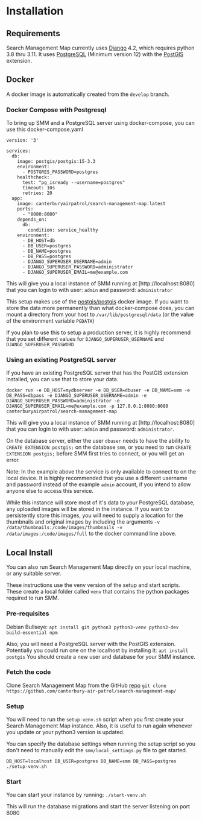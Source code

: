 # Installation

## Requirements
Search Management Map currently uses [Django](https://www.djangoproject.com/) 4.2, which requires python 3.8 thru 3.11. It uses [PostgreSQL](https://www.postgresql.org/) (Minimum version 12) with the [PostGIS](http://postgis.net/) extension.

## Docker

A docker image is automatically created from the `develop` branch.

### Docker Compose with Postgresql
To bring up SMM and a PostgreSQL server using docker-compose, you can use this docker-compose.yaml

```
version: '3'

services:
  db:
    image: postgis/postgis:15-3.3
    environment:
      - POSTGRES_PASSWORD=postgres
    healthcheck:
      test: "pg_isready --username=postgres"
      timeout: 10s
      retries: 20
  app:
    image: canterburyairpatrol/search-management-map:latest
    ports:
      - "8080:8080"
    depends_on:
      db:
        condition: service_healthy
    environment:
      - DB_HOST=db
      - DB_USER=postgres
      - DB_NAME=postgres
      - DB_PASS=postgres
      - DJANGO_SUPERUSER_USERNAME=admin
      - DJANGO_SUPERUSER_PASSWORD=administrator
      - DJANGO_SUPERUSER_EMAIL=me@example.com
```

This will give you a local instance of SMM running at [http://localhost:8080] that you can login to with user: `admin` and password: `administrator`

This setup makes use of the [postgis/postgis](https://registry.hub.docker.com/r/postgis/postgis/) docker image. If you want to store the data more permanently than what docker-compose does, you can mount a directory from your host to `/var/lib/postgresql/data` (or the value of the environment variable `PGDATA`)

If you plan to use this to setup a production server, it is highly recommend that you set different values for `DJANGO_SUPERUSER_USERNAME` and `DJANGO_SUPERUSER_PASSWORD`

### Using an existing PostgreSQL server
If you have an existing PostgreSQL server that has the PostGIS extension installed, you can use that to store your data.

`docker run -e DB_HOST=mydbserver -e DB_USER=dbuser -e DB_NAME=smm -e DB_PASS=dbpass -e DJANGO_SUPERUSER_USERNAME=admin -e DJANGO_SUPERUSER_PASSWORD=administrator -e DJANGO_SUPERUSER_EMAIL=me@example.com -p 127.0.0.1:8080:8080 canterburyairpatrol/search-management-map`

This will give you a local instance of SMM running at [http://localhost:8080] that you can login to with user: `admin` and password: `administrator`.

On the database server, either the user `dbuser` needs to have the ability to `CREATE EXTENSION postgis;` on the database `smm`, or you need to run `CREATE EXTENSION postgis;` before SMM first tries to connect, or you will get an error.

Note: In the example above the service is only available to connect to on the local device. It is highly recommended that you use a different username and password instead of the example `admin` account, if you intend to allow anyone else to access this service.

While this instance will store most of it's data to your PostgreSQL database, any uploaded images will be stored in the instance. If you want to persistently store this images, you will need to supply a location for the thumbnails and original images by including the arguments `-v /data/thumbnails:/code/images/thumbnails -v /data/images:/code/images/full` to the docker command line above.

## Local Install
You can also run Search Management Map directly on your local machine, or any suitable server.

These instructions use the venv version of the setup and start scripts. These create a local folder called `venv` that contains the python packages required to run SMM.

### Pre-requisites

Debian Bullseye:
`apt install git python3 python3-venv python3-dev build-essential npm`

Also, you will need a PostgreSQL server with the PostGIS extension. Potentially you could run one on the localhost by installing it:
`apt install postgis`
You should create a new user and database for your SMM instance.

### Fetch the code
Clone Search Management Map from the GitHub [repo](https://github.com/canterbury-air-patrol/search-management-map/)
`git clone https://github.com/canterbury-air-patrol/search-management-map/`

### Setup
You will need to run the `setup-venv.sh` script when you first create your Search Management Map instance. Also, it is useful to run again whenever you update or your python3 version is updated.

You can specify the database settings when running the setup script so you don't need to manually edit the `smm/local_settings.py` file to get started.

`DB_HOST=localhost DB_USER=postgres DB_NAME=smm DB_PASS=postgres ./setup-venv.sh`

### Start
You can start your instance by running:
`./start-venv.sh`

This will run the database migrations and start the server listening on port 8080